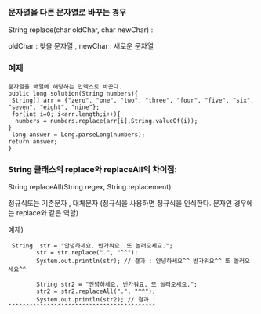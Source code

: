 ### 문자열을 다른 문자열로 바꾸는 경우
String replace(char oldChar, char newChar) :

oldChar : 찾을 문자열 , newChar : 새로운 문자열

### 예제
```
문자열을 배열에 해당하는 인덱스로 바꾼다.
public long solution(String numbers){
 String[] arr = {"zero", "one", "two", "three", "four", "five", "six", "seven", "eight", "nine"};
 for(int i=0; i<arr.length;i++){
  numbers = numbers.replace(arr[i],String.valueOf(i));
}
 long answer = Long.parseLong(numbers);
return answer;
}

```


### String 클래스의 replace와 replaceAll의 차이점: 



String replaceAll(String regex, String replacement)

정규식또는 기존문자 , 대체문자 (정규식을 사용하면 정규식을 인식한다. 문자인 경우에는 replace와 같은 역할)

예제)

```
 String  str = "안녕하세요. 반가워요. 또 놀러오세요.";
        str = str.replace(".", "^^");
        System.out.println(str); // 결과 : 안녕하세요^^ 반가워요^^ 또 놀러오세요^^

        String str2 = "안녕하세요. 반가워요. 또 놀러오세요.";
        str2 = str2.replaceAll(".", "^^");
        System.out.println(str2); // 결과 : ^^^^^^^^^^^^^^^^^^^^^^^^^^^^^^^^^^^^^^^^^^
```
